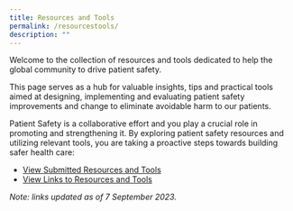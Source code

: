 ```yaml
---
title: Resources and Tools
permalink: /resourcestools/
description: ""
---
```

Welcome to the collection of resources and tools dedicated to help the global community to drive patient safety. 

This page serves as a hub for valuable insights, tips and practical tools aimed at designing, implementing and evaluating patient safety improvements and change to eliminate avoidable harm to our patients. 

Patient Safety is a collaborative effort and you play a crucial role in promoting and strengthening it. By exploring patient safety resources and utilizing relevant tools, you are taking a proactive steps towards building safer health care:

* [View Submitted Resources and Tools ](/submittedresourcesandtools)
* [View Links to Resources and Tools ](/linkstoresourcesandtools)


*Note: links updated as of 7 September 2023.*
